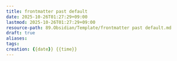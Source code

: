 ```yaml
---
title: frontmatter past default
date: 2025-10-26T01:27:29+09:00
lastmod: 2025-10-26T01:27:29+09:00
resource-path: 89.Obsidian/Template/frontmatter past default.md
draft: true
aliases: 
tags: 
creation: {{date}} {{time}}
---
```

